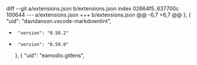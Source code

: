 diff --git a/extensions.json b/extensions.json
index 02664f5..637700c 100644
--- a/extensions.json
+++ b/extensions.json
@@ -6,7 +6,7 @@
     },
     {
       "uid": "davidanson.vscode-markdownlint",
-      "version": "0.58.2"
+      "version": "0.59.0"
     },
     {
       "uid": "eamodio.gitlens",
